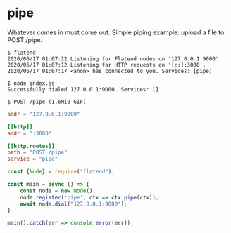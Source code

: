 # pipe

Whatever comes in must come out. Simple piping example: upload a file to POST /pipe.

```
$ flatend
2020/06/17 01:07:12 Listening for Flatend nodes on '127.0.0.1:9000'.
2020/06/17 01:07:12 Listening for HTTP requests on '[::]:3000'.
2020/06/17 01:07:17 <anon> has connected to you. Services: [pipe]

$ node index.js
Successfully dialed 127.0.0.1:9000. Services: []

$ POST /pipe (1.6MiB GIF)
```

```toml
addr = "127.0.0.1:9000"

[[http]]
addr = ":3000"

[[http.routes]]
path = "POST /pipe"
service = "pipe"
```

```js
const {Node} = require("flatend");

const main = async () => {
    const node = new Node();
    node.register('pipe', ctx => ctx.pipe(ctx));
    await node.dial("127.0.0.1:9000");
}

main().catch(err => console.error(err));
```